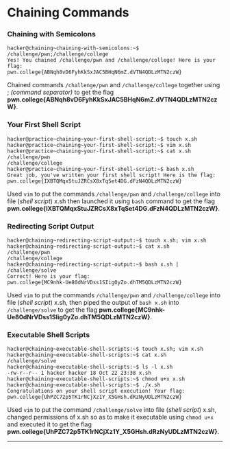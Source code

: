 # Chaining Commands

### Chaining with Semicolons
```
hacker@chaining~chaining-with-semicolons:~$ /challenge/pwn;/challenge/college
Yes! You chained /challenge/pwn and /challenge/college! Here is your flag:
pwn.college{ABNqh8vD6FyhKkSxJAC5BHqN6mZ.dVTN4QDLzMTN2czW}
```
Chained commands ```/challenge/pwn``` and ``/challenge/college`` together using ; _(command separator)_ to get the flag **pwn.college{ABNqh8vD6FyhKkSxJAC5BHqN6mZ.dVTN4QDLzMTN2czW}**.

### Your First Shell Script
```
hacker@practice~chaining~your-first-shell-script:~$ touch x.sh
hacker@practice~chaining~your-first-shell-script:~$ vim x.sh
hacker@practice~chaining~your-first-shell-script:~$ cat x.sh
/challenge/pwn
/challenge/college
hacker@practice~chaining~your-first-shell-script:~$ bash x.sh
Great job, you've written your first shell script! Here is the flag:
pwn.college{IXBTQMqxStuJZRCsX8xTqSet4DG.dFzN4QDLzMTN2czW}
```
Used ```vim``` to put the commands ```/challenge/pwn``` and ``/challenge/college`` into file (_shell script_) x.sh then launched it using ```bash``` command to get the flag **pwn.college{IXBTQMqxStuJZRCsX8xTqSet4DG.dFzN4QDLzMTN2czW}**.

### Redirecting Script Output
```
hacker@chaining~redirecting-script-output:~$ touch x.sh; vim x.sh
hacker@chaining~redirecting-script-output:~$ cat x.sh
/challenge/pwn
/challenge/college
hacker@chaining~redirecting-script-output:~$ bash x.sh | /challenge/solve
Correct! Here is your flag:
pwn.college{MC9nhk-Ue80dNrVDss1SIig0yZo.dhTM5QDLzMTN2czW}
```
Used ```vim``` to put the commands ```/challenge/pwn``` and ``/challenge/college`` into file (_shell script_) x.sh, then piped the output of ```bash x.sh``` into ```/challenge/solve``` to get the flag **pwn.college{MC9nhk-Ue80dNrVDss1SIig0yZo.dhTM5QDLzMTN2czW}**.

### Executable Shell Scripts
```
hacker@chaining~executable-shell-scripts:~$ touch x.sh; vim x.sh
hacker@chaining~executable-shell-scripts:~$ cat x.sh
/challenge/solve
hacker@chaining~executable-shell-scripts:~$ ls -l x.sh
-rw-r--r-- 1 hacker hacker 18 Oct 22 23:38 x.sh
hacker@chaining~executable-shell-scripts:~$ chmod u+x x.sh
hacker@chaining~executable-shell-scripts:~$ ./x.sh
Congratulations on your shell script execution! Your flag:
pwn.college{UhPZC72p5TK1rNCjXz1Y_X5GHsh.dRzNyUDLzMTN2czW}
```
Used ```vim``` to put the command ```/challenge/solve``` into file (_shell script_) x.sh, changed permissions of x.sh so as to make it executable using ```chmod u+x``` and executed it to get the flag **pwn.college{UhPZC72p5TK1rNCjXz1Y_X5GHsh.dRzNyUDLzMTN2czW}**.
___